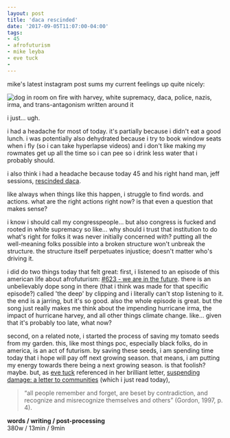 ```yaml
---
layout: post
title: 'daca rescinded'
date: '2017-09-05T11:07:00-04:00'
tags:
- 45
- afrofuturism
- mike leyba
- eve tuck
- 
--- 
```


mike's latest instagram post sums my current feelings up quite nicely:

![dog in room on fire with harvey, white supremacy, daca, police, nazis, irma, and trans-antagonism written around it](https://i.imgur.com/xBMEtCL.png)

i just... ugh. 

i had a headache for most of today. it's partially because i didn't eat a good lunch. i was potentially also dehydrated because i try to book window seats when i fly (so i can take hyperlapse videos) and i don't like making my rowmates get up all the time so i can pee so i drink less water that i probably should. 

i also think i had a headache because today 45 and his right hand man, jeff sessions, [rescinded daca](http://www.colorlines.com/articles/breaking-trump-administration-officially-ends-daca-placing-nearly-800000-immigrants-risk). 

like always when things like this happen, i struggle to find words. and actions. what are the right actions right now? is that even a question that makes sense? 

i know i should call my congresspeople... but also congress is fucked and rooted in white supremacy so like... why should i trust that institution to do what's right for folks it was never initially concerned with? putting all the well-meaning folks possible into a broken structure won't unbreak the structure. the structure itself perpetuates injustice; doesn't matter who's driving it. 

i did do two things today that felt great: first, i listened to an episode of this american life about afrofuturism: [#623 - we are in the future](https://www.thisamericanlife.org/radio-archives/episode/623/we-are-in-the-future). there is an unbelievably dope song in there (that i think was made for that specific episode?) called 'the deep' by clipping and i literally can't stop listening to it. the end is a jarring, but it's so good. also the whole episode is great. but the song just really makes me think about the impending hurricane irma, the impact of hurricane harvey, and all other things climate change. like... given that it's probably too late, what now?

second, on a related note, i started the process of saving my tomato seeds from my garden. this, like most things poc, especially black folks, do in america, is an act of futurism. by saving these seeds, i am spending time today that i hope will pay off next growing season. that means, i am putting my energy towards there being a next growing season. is that foolish? maybe. but, as [eve tuck](http://www.evetuck.com/) referenced in her brilliant letter, [suspending damage: a letter to communities](http://pages.ucsd.edu/~rfrank/class_web/ES-114A/Week%204/TuckHEdR79-3.pdf) (which i just read today), 

>  “all people remember and forget, are beset by contradiction, and recognize and misrecognize themselves and others” (Gordon, 1997, p. 4).

<!-- hyperlink bank -->

**words / writing / post-processing**  
380w / 13min / 9min